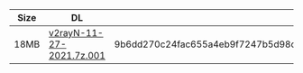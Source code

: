 |    Size   |     DL  | sha512sum |
|  ---  |  ---  |  ---  |
| 18MB | [v2rayN-11-27-2021.7z.001](https://cdn.jsdelivr.net/gh/googleians/v2rayN@main/v2rayN-11-27-2021.7z.001) | 9b6dd270c24fac655a4eb9f7247b5d98ca815148ae7c30d862d876863196e6351c679b316355e4189c61a4be61b215c56db86d980313af337fb93ed3accb95aa |
